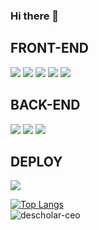 ### Hi there 👋
## FRONT-END 
![](https://img.shields.io/badge/-TypeScript-3178C6?style=for-the-badge&logo=TypeScript)
![](https://img.shields.io/badge/-REACT-00AEFF?style=for-the-badge&logo=React)
![](https://img.shields.io/badge/-REACTHOOKS-00AEFF?style=for-the-badge&logo=React)
![](https://img.shields.io/badge/-REDUX-darkviolet?style=for-the-badge&logo=Redux)
![](https://img.shields.io/badge/-REDUXSAGA-6EBE49?style=for-the-badge&logo=Redux-Saga)

## BACK-END 
![](https://img.shields.io/badge/-NODEJS-339933?style=for-the-badge&logo=Node.js)
![](https://img.shields.io/badge/-MySQL-4479A1?style=for-the-badge&logo=MySQL)
![](https://img.shields.io/badge/-SEQUELIZE-3178C6?style=for-the-badge&logo=CodeSandbox)

## DEPLOY
![](https://img.shields.io/badge/-AWS-FF9900?style=for-the-badge&logo=Amazon)

[![Top Langs](https://github-readme-stats.vercel.app/api/top-langs/?username=ning1315&show_icons=true&theme=dark&layout=compact&hide_title=true)](https://github.com/ning1315)</br>
![descholar-ceo](https://github-readme-streak-stats.herokuapp.com/?user=ning1315&theme=dark)

<!--
**ning1315/ning1315** is a ✨ _special_ ✨ repository because its `README.md` (this file) appears on your GitHub profile.



Here are some ideas to get you started:

- 🔭 I’m currently working on ...
- 🌱 I’m currently learning ...
- 👯 I’m looking to collaborate on ...
- 🤔 I’m looking for help with ...
- 💬 Ask me about ...
- 📫 How to reach me: ...
- 😄 Pronouns: ...
- ⚡ Fun fact: ...
-->
